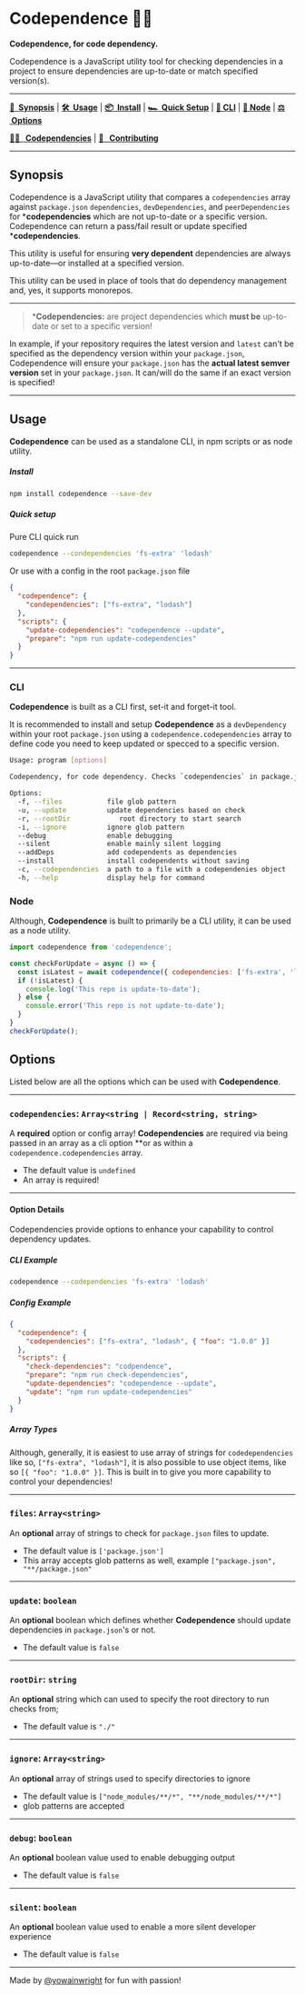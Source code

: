 # Codependence 👯‍♂️

**Codependence, for code dependency.**

Codependence is a JavaScript utility tool for checking dependencies in a project to ensure dependencies are up-to-date or match specified version(s).

---

**[💭 &nbsp;Synopsis](#synopsis)** | **[🛠 &nbsp;Usage](#usage)** | **[📦 &nbsp;Install](#install)** | **[ 🏎 &nbsp;Quick Setup](#quick-setup)** | **[🚀&nbsp;CLI](#cli)** | **[🔩&nbsp;Node](#node)** | **[⚖️ &nbsp;Options](#options)**

**[🤼‍♀️ &nbsp;&nbsp;Codependencies](#codependencies)** | **[🤝 &nbsp;&nbsp;Contributing](#contributing)**

---

## Synopsis

Codependence is a JavaScript utility that compares a `codependencies` array against `package.json` `dependencies`, `devDependencies`, and `peerDependencies` for \***codependencies** which are not up-to-date or a specific version. Codependence can return a pass/fail result or update specified \***codependencies**.

This utility is useful for ensuring **very dependent** dependencies are always up-to-date—or installed at a specified version.

This utility can be used in place of tools that do dependency management and, yes, it supports monorepos.

---

> \***Codependencies:** are project dependencies which **must be** up-to-date or set to a specific version!

In example, if your repository requires the latest version and `latest` can't be specified as the dependency version within your `package.json`, Codependence will ensure your `package.json` has the **actual latest semver version** set in your `package.json`. It can/will do the same if an exact version is specified!

---

## Usage

**Codependence** can be used as a standalone CLI, in npm scripts or as node utility.
##### Install

```sh
npm install codependence --save-dev
```

##### Quick setup

Pure CLI quick run

```sh
codependence --condependencies 'fs-extra' 'lodash'
```

Or use with a config in the root `package.json` file

```json
{
  "codependence": {
    "condependencies": ["fs-extra", "lodash"]
  },
  "scripts": {
    "update-codependencies": "codependence --update",
    "prepare": "npm run update-codependencies"
  }
}

```

---

### CLI

**Codependence** is built as a CLI first, set-it and forget-it tool.

It is recommended to install and setup **Codependence** as a `devDependency` within your root `package.json` using a `codependence.codependencies` array to define code you need to keep updated or specced to a specific version.

```sh
Usage: program [options]

Codependency, for code dependency. Checks `codependencies` in package.json files to ensure dependencies are up-to-date

Options:
  -f, --files           file glob pattern
  -u, --update          update dependencies based on check
  -r, --rootDir            root directory to start search
  -i, --ignore          ignore glob pattern
  --debug               enable debugging
  --silent              enable mainly silent logging
  --addDeps             add codependents as dependencies
  --install             install codependents without saving
  -c, --codependencies  a path to a file with a codependenies object
  -h, --help            display help for command
```

### Node

Although, **Codependence** is built to primarily be a CLI utility, it can be used as a node utility.

```js
import codependence from 'codependence';

const checkForUpdate = async () => {
  const isLatest = await codependence({ codependencies: ['fs-extra', 'lodash'] });
  if (!isLatest) {
    console.log('This repo is update-to-date');
  } else {
    console.error('This repo is not update-to-date');
  }
}
checkForUpdate();
```

## Options

Listed below are all the options which can be used with **Codependence**.

---

### `codependencies`: `Array<string | Record<string, string>`

A **required** option or config array! **Codependencies** are required via being passed in an array as a cli option **or as within a `codependence.codependencies` array.
- The default value is `undefined`
- An array is required!

---

#### Option Details

Codependencies provide options to enhance your capability to control dependency updates.

##### CLI Example

```sh
codependence --codependencies 'fs-extra' 'lodash'
```

##### Config Example

```json
{
  "codependence": {
    "codependencies": ["fs-extra", "lodash", { "foo": "1.0.0" }]
  },
  "scripts": {
    "check-dependencies": "codpendence",
    "prepare": "npm run check-dependencies",
    "update-dependencies": "codependence --update",
    "update": "npm run update-codependencies"
  }
}
```

##### Array Types

Although, generally, it is easiest to use array of strings for `codedependencies` like so, `["fs-extra", "lodash"]`, it is also possible to use object items, like so `[{ "foo": "1.0.0" }]`. This is built in to give you more capability to control your dependencies!

---

### `files`: `Array<string>`

An **optional** array of strings to check for `package.json` files to update.
- The default value is `['package.json']`
- This array accepts glob patterns as well, example `["package.json", "**/package.json"`

---

### `update`: `boolean`

An **optional** boolean which defines whether **Codependence** should update dependencies in `package.json`'s or not.
- The default value is `false`

---

### `rootDir`: `string`

An **optional** string which can used to specify the root directory to run checks from;
- The default value is `"./"`

---

### `ignore`: `Array<string>`

An **optional** array of strings used to specify directories to ignore
- The default value is `["node_modules/**/*", "**/node_modules/**/*"]`
- glob patterns are accepted

---

### `debug`: `boolean`

An **optional** boolean value used to enable debugging output
- The default value is `false`

---

### `silent`: `boolean`

An **optional** boolean value used to enable a more silent developer experience
- The default value is `false`

---

Made by [@yowainwright](https://github.com/yowainwright) for fun with passion!
